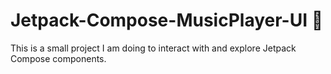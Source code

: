 # Jetpack-Compose-MusicPlayer-UI 🎵

This is a small project I am doing to interact with and explore Jetpack Compose components.
